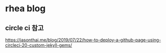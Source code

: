 # rhea blog

## circle ci 참고

https://jasonthai.me/blog/2019/07/22/how-to-deploy-a-github-page-using-circleci-20-custom-jekyll-gems/